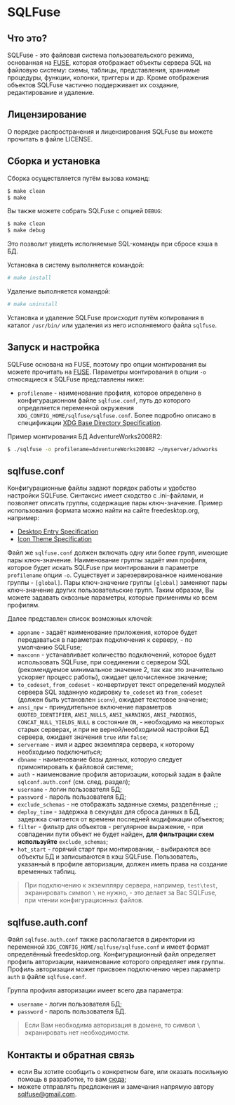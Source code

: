 SQLFuse
=======

Что это?
--------
SQLFuse - это файловая система пользовательского режима, основанная на [FUSE](http://fuse.sourceforge.net/), которая отображает объекты сервера SQL на файловую систему: схемы, таблицы, представления, хранимые процедуры, функции, колонки, триггеры и др. Кроме отображения объектов SQLFuse частично поддерживает их создание, редактирование и удаление.

Лицензирование
--------------
О порядке распространения и лицензирования SQLFuse вы можете прочитать в файле LICENSE.

Сборка и установка
------------------
Сборка осуществляется путём вызова команд:
```bash
$ make clean
$ make
```

Вы также можете собрать SQLFuse с опцией `DEBUG`:
```bash
$ make clean
$ make debug
```
Это позволит увидеть исполняемые SQL-команды при сбросе кэша в БД.

Установка в систему выполняется командой:
```bash
# make install
```

Удаление выполняется командой:
```bash
# make uninstall
```
Установка и удаление SQLFuse происходит путём копирования в каталог `/usr/bin/` или удаления из него исполняемого файла `sqlfuse`.


Запуск и настройка
------------------
SQLFuse основана на FUSE, поэтому про опции монтирования вы можете прочитать на [FUSE](http://fuse.sourceforge.net/). Параметры монтирования в опции `-o` относящиеся к SQLFuse представлены ниже:
- `profilename`  - наименование профиля, которое определено в конфигурационном файле `sqlfuse.conf`, путь до которого определяется переменной окружения `XDG_CONFIG_HOME/sqlfuse/sqlfuse.conf`. Более подробно описано в спецификации [XDG Base Directory Specification](http://standards.freedesktop.org/basedir-spec/basedir-spec-latest.html).

Пример монтирования БД AdventureWorks2008R2:
```bash
$ ./sqlfuse -o profilename=AdventureWorks2008R2 ~/myserver/advworks
```


sqlfuse.conf
------------
Конфигурационные файлы задают порядок работы и удобство настройки SQLFuse. Синтаксис имеет сходство с .ini-файлами, и позволяет описать группы, содержащие пары ключ-значение.
Пример использования формата можно найти на сайте freedesktop.org, например:
- [Desktop Entry Specification](http://freedesktop.org/Standards/desktop-entry-spec)
- [Icon Theme Specification](http://freedesktop.org/Standards/icon-theme-spec)

Файл же `sqlfuse.conf` должен включать одну или более групп, имеющие пары ключ-значение. Наименование группы задаёт имя профиля, которое будет искать SQLFuse при монтировании в параметре `profilename` опции `-o`. Существует и зарезервированное наименование группы - `[global]`. Пары ключ-значение группы `[global]` заменяют пары ключ-значение других пользовательские групп. Таким образом, Вы можете задавать сквозные параметры, которые применимы ко всем профилям.

Далее представлен список возможных ключей:
- `appname` - задаёт наименование приложения, которое будет передаваться в параметрах подключения к серверу, - по умолчанию SQLFuse;
- `maxconn` - устанавливает количество подключений, которое будет использовать SQLFuse, при соединении с сервером SQL (рекомендуемое минимальное значение 2, так как это значительно ускоряет процесс работы), ожидает целочисленное значение;
- `to_codeset`, `from_codeset` - конвертирует текст определений модулей сервера SQL заданную кодировку `to_codeset` из `from_codeset` (должен быть установлен `iconv`), ожидает текстовое значение;
- `ansi_npw` - принудительное включение параметров `QUOTED_IDENTIFIER`, `ANSI_NULLS`, `ANSI_WARNINGS`, `ANSI_PADDINGS`, `CONCAT_NULL_YIELDS_NULL` в состояние `ON`, - необходимо на некоторых старых серверах, и при не верной/необходимой настройки БД сервера, ожидает значения `true` или `false`;
- `servername` - имя и адрес экземпляра сервера, к которому необходимо подключиться;
- `dbname` - наименование базы данных, которую следует примонтировать к файловой системе;
- `auth` - наименование профиля авторизации, который задан в файле `sqlconf.auth.conf` (см. след. раздел);
- `username` - логин пользователя БД;
- `password` - пароль пользователя БД;
- `exclude_schemas` - не отображать заданные схемы, разделённые `;`;
- `deploy_time` - задержка в секундах для сброса данных в БД, задержка считается от времени последней модификации объектов;
- `filter` - фильтр для объектов - регулярное выражение, - при совпадении пути объект не будет найден, <b>для фильтрации схем используйте</b> `exclude_schemas`;
- `hot_start` - горячий старт при монтировании, - выбираются все объекты БД и записываются в кэш SQLFuse. Пользователь, указанный в профиле авторизации, должен иметь права на создание временных таблиц.

> При подключению к экземпляру сервера, например, `test\test`, экранировать символ `\` не нужно, - это делает за Вас SQLFuse, при чтении конфигурационных файлов.

sqlfuse.auth.conf
-----------------
Файл `sqlfuse.auth.conf` также располагается в директории из переменной `XDG_CONFIG_HOME/sqlfuse/sqlfuse.conf` и имеет формат определённый freedesktop.org.
Конфигурационный файл определяет профиль авторизации, наименование которого определяет имя группы. Профиль авторизации может присвоен подключению через параметр `auth` в файле `sqlfuse.conf`.

Группа профиля авторизации имеет всего два параметра:
- `username` - логин пользователя БД;
- `password` - пароль пользователя БД.

> Если Вам необходима авторизация в домене, то символ `\` экранировать нет необходимости.


Контакты и обратная связь
-------------------------
- если Вы хотите сообщить о конкретном баге, или оказать посильную помощь в разработке, то вам [сюда](https://github.com/AlexandrMov/SQLFuse/issues);
- можете отправлять предложения и замечания напрямую автору sqlfuse@gmail.com.
